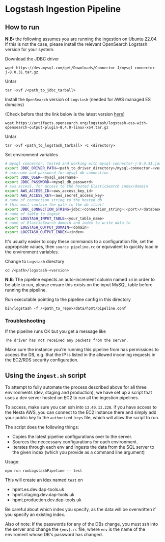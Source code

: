 # Logstash Ingestion Pipeline

## How to run

**N.B:** the following assumes you are running the ingestion on Ubuntu 22.04. If
this is not the case, please install the relevant OpenSearch Logstash 
version for your system.

Download the JDBC driver

`wget https://dev.mysql.com/get/Downloads/Connector-J/mysql-connector-j-8.0.31.tar.gz`

Untar

`tar -xvf /<path_to_jdbc_tarball>`

Install the `OpenSearch` version of `Logstash` (needed for AWS managed ES domains)

(Check before that the link below is the latest version [here](https://opensearch.org/downloads.html))

`wget https://artifacts.opensearch.org/logstash/logstash-oss-with-opensearch-output-plugin-8.4.0-linux-x64.tar.gz`

Untar

`tar -xvf <path_to_logstash_tarball> -C <directory>`

Set environment variables

```sh
# mysql connector, tested and working with mysql-connector-j-8.0.31.jar
export JDBC_DRIVER_PATH=<path_to_driver_directory>/mysql-connector-<version>.jar
# username and password for mysql db connection
export JDBC_USER=<mysql_username>
export JDBC_PASSWORD=<mysql_db_password>
# aws access, for access to the hosted ElasticSearch index/domain
export AWS_ACCESS_ID=<aws_access_key_id>
export AWS_ACCESS_KEY=<aws_secret_access_key>
# name of connection string to the hosted db
# this must contain the path to the db itself
export JDBC_CONNECTION_STRING=jdbc:<connection_string>:<port>/<database>
# name of table to ingest
export LOGSTASH_INPUT_TABLE=<your_table_name>
# name of ElasticSearch domain and index to write data to
export LOGSTASH_OUTPUT_DOMAIN=<domain> 
export LOGSTASH_OUTPUT_INDEX=<index>
```

It's usually easier to copy these commands to a configuration file, set the
appropriate values, then `source pipeline.rc` or equivalent to quickly load in the
environment variables.

Change to `Logstash` directory

`cd /<path>/logstash-<version>`

**N.B**: The pipeline expects an auto-increment column named `id` in order to be
able to run, please ensure this exists on the input MySQL table before running
the pipeline.

Run executable pointing to the pipeline config in this directory

`bin/logstash -f /<path_to_repo>/data/hpmt/pipeline.conf`

### Troubleshooting

If the pipeline runs OK but you get a message like

`The driver has not received any packets from the server.`

Make sure the instance you're running this pipeline from has permissions to
access the DB, e.g. that the IP is listed in the allowed incoming requests in
the EC2/RDS security configuration.

## Using the `ingest.sh` script

To attempt to fully automate the process described above for all
three environments (dev, staging and production), we have set 
up a script that uses a dev server hosted on EC2 to run all
the ingestion pipelines.

To access, make sure you can ssh into `13.40.13.228`. If you 
have access to the Nesta AWS, you can connect to the EC2 instance
there and simply add your public key to the `authorized_keys` file,
which will allow the script to run.

The script does the following things:

- Copies the latest pipeline configurations over to the server.
- Sources the neccessary configurations for each environment.
- Iterates through each env and ingests the data from the SQL
    server to the given index (which you provide as a command line
    argument)
    
Usage:

`npm run runLogstashPipeline -- test`

This will create an idex named `test` on

- hpmt.es.dev.dap-tools.uk
- hpmt.staging.dev.dap-tools.uk
- hpmt.production.dev.dap-tools.uk

Be careful about which index you specify, as the data will be
overwritten if you specify an existing index.

Also of note: If the passwords for any of the DBs change, you
must ssh into the server and change the `{env}.rc` file,
where `env` is the name of the enviroment whose DB's password
has changed.
